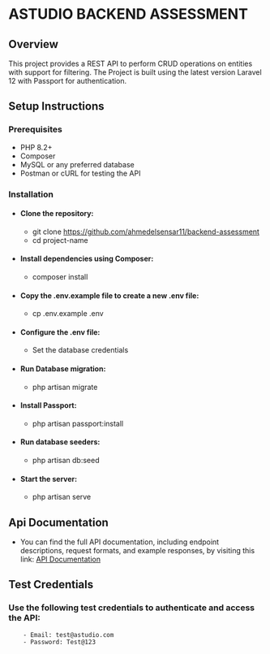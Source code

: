 # ASTUDIO BACKEND ASSESSMENT
## Overview
This project provides a REST API to perform CRUD operations on entities with support for filtering. 
The Project is built using the latest version Laravel 12 with Passport for authentication.

## Setup Instructions

### Prerequisites
- PHP 8.2+
- Composer
- MySQL or any preferred database
- Postman or cURL for testing the API

### Installation
- #### Clone the repository:
  - git clone https://github.com/ahmedelsensar11/backend-assessment
  - cd project-name

- #### Install dependencies using Composer:
  - composer install

- #### Copy the .env.example file to create a new .env file:
  - cp .env.example .env

- #### Configure the .env file:
  - Set the database credentials

- #### Run Database migration:
  - php artisan migrate

- #### Install Passport:
  - php artisan passport:install

- #### Run database seeders:
  - php artisan db:seed

- #### Start the server:
  - php artisan serve

## Api Documentation
- You can find the full API documentation, including endpoint descriptions, request formats, and example responses, by visiting this link:
[API Documentation](https://documenter.getpostman.com/view/30531413/2sAYdmnTv7#6217032b-e56f-4e83-81d5-1217ce7864ee)


## Test Credentials
### Use the following test credentials to authenticate and access the API:

        - Email: test@astudio.com
        - Password: Test@123
